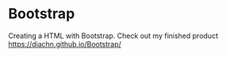 # Bootstrap
Creating a HTML with Bootstrap. 
Check out my finished product https://diachn.github.io/Bootstrap/
